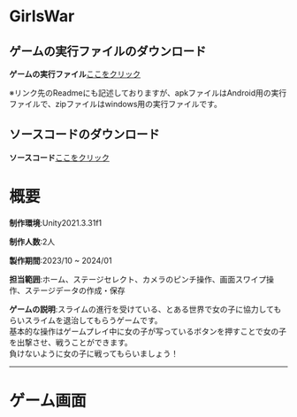 # GirlsWar

## ゲームの実行ファイルのダウンロード

**ゲームの実行ファイル**<a href="https://drive.google.com/drive/folders/1BWobW7lHe5zukSwnq4zP3x3zkYJMw2Mh?usp=sharing" target="_blank">ここをクリック</a>

※リンク先のReadmeにも記述しておりますが、apkファイルはAndroid用の実行ファイルで、zipファイルはwindows用の実行ファイルです。

## ソースコードのダウンロード

**ソースコード**<a href="https://drive.google.com/file/d/1IyjI3J_XsYyplk4I3tYwmS87jQHVRs6b/view?usp=sharing" target="_blank">ここをクリック</a>

# 概要

**制作環境**:Unity2021.3.31f1

**制作人数**:2人

**製作期間**:2023/10 ~ 2024/01

**担当範囲**:ホーム、ステージセレクト、カメラのピンチ操作、画面スワイプ操作、ステージデータの作成・保存

**ゲームの説明**:スライムの進行を受けている、とある世界で女の子に協力してもらいスライムを退治してもらうゲームです。  
                基本的な操作はゲームプレイ中に女の子が写っているボタンを押すことで女の子を出撃させ、戦うことができます。  
                負けないように女の子に戦ってもらいましょう！

---

# ゲーム画面

